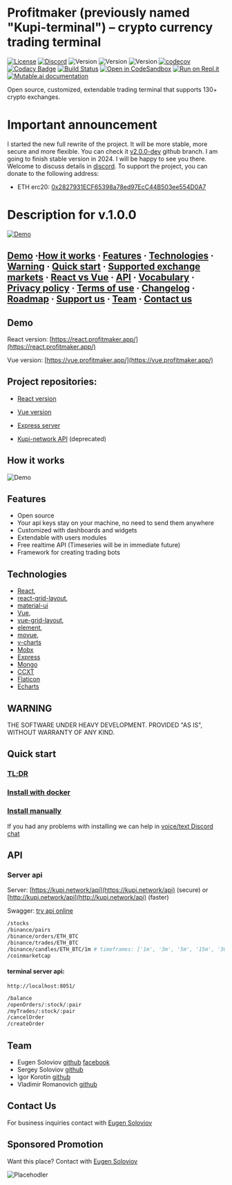 # Profitmaker (previously named "Kupi-terminal") – crypto currency trading terminal

[![License](https://img.shields.io/badge/licence-GPL--2.0-blue.svg)](https://raw.githubusercontent.com/kupi-network/kupi-terminal/master/LICENSE) [![Discord](https://img.shields.io/discord/430374279343898624.svg?color=4D64BA&label=chat%20on%20discord)](https://discord.gg/2PtuMAg) ![Version](https://img.shields.io/badge/express_server-0.6.0-blue.svg) ![Version](https://img.shields.io/badge/react_client-0.6.0-blue.svg) ![Version](https://img.shields.io/badge/vue_client-0.3.0-blue.svg) [![codecov](https://codecov.io/gh/kupi-network/kupi-terminal/branch/master/graph/badge.svg)](https://codecov.io/gh/kupi-network/kupi-terminal) [![Codacy Badge](https://api.codacy.com/project/badge/Grade/a0b7b6b595fd4b3db3818fed7665b1bf)](https://www.codacy.com/app/suenot/kupi-terminal?utm_source=github.com&amp;utm_medium=referral&amp;utm_content=kupi-network/kupi-terminal&amp;utm_campaign=Badge_Grade) [![Build Status](https://travis-ci.org/kupi-network/kupi-terminal.svg?branch=master)](https://travis-ci.org/kupi-network/kupi-terminal) [![Open in CodeSandbox](https://img.shields.io/badge/Open%20in-CodeSandbox-blue?style=flat-square&logo=codesandbox)](https://githubbox.com/suenot/kupi-terminal) [![Run on Repl.it](https://repl.it/badge/github/suenot/kupi-terminal)](https://repl.it/github/suenot/kupi-terminal) [![Mutable.ai documentation](https://img.shields.io/badge/mutable%20ai%20documentation-blue.svg)](https://wiki.mutable.ai/suenot/profitmaker)

Open source, customized, extendable trading terminal that supports 130+
crypto exchanges.

# Important announcement
I started the new full rewrite of the project. It will be more stable, more secure and more flexible. You can check it [v2.0.0-dev](https://github.com/suenot/profitmaker/tree/v2.0.0-dev) github branch. I am going to finish stable version in 2024. I will be happy to see you there. Welcome to discuss details in [discord](https://discord.com/invite/2PtuMAg). To support the project, you can donate to the following address:
- ETH erc20: [0x2827931ECF65398a78ed97EcC44B503ee554D0A7](https://etherscan.io/address/0x2827931ECF65398a78ed97EcC44B503ee554D0A7)

# Description for v.1.0.0


[![Demo](https://github.com/kupi-network/kupi-terminal/blob/master/demo.png?raw=true)](https://profitmaker-react-git-master-suenot.vercel.app/)

## [Demo](#demo) ·[How it works](#how-it-works) · [Features](#features) · [Technologies](#technologies) · [Warning](#warning) · [Quick start](#quick-start) · [Supported exchange markets](https://github.com/kupi-network/kupi-terminal/blob/master/MARKETS.md) · [React vs Vue](https://github.com/kupi-network/kupi-terminal/blob/master/REACT_VS_VUE.md) · [API](#api) · [Vocabulary](https://github.com/kupi-network/kupi-terminal/blob/master/VOCABULARY.md) · [Privacy policy](https://github.com/kupi-network/kupi-terminal/blob/master/PRIVACY_POLICY.md) · [Terms of use](https://github.com/kupi-network/kupi-terminal/blob/master/TERMS_OF_USE.md) · [Changelog](https://github.com/kupi-network/kupi-terminal/blob/master/CHANGELOG.md) · [Roadmap](https://github.com/kupi-network/kupi-terminal/blob/master/ROADMAP.md) · [Support us](#support-us) · [Team](#team) · [Contact us](#contact-us)

## Demo

React version: [https://react.profitmaker.app/](https://react.profitmaker.app/)

Vue version: [https://vue.profitmaker.app/](https://vue.profitmaker.app/)

## Project repositories:

- [React version](https://github.com/suenot/profitmaker-react)

- [Vue version](https://github.com/suenot/profitmaker-vue)

- [Express server](https://github.com/suenot/profitmaker-express)

- [Kupi-network API](https://github.com/suenot/kupi-terminal-api) (deprecated)


## How it works

![Demo](https://github.com/kupi-network/kupi-terminal/blob/master/structure.png?raw=true)


## Features

-   Open source
-   Your api keys stay on your machine, no need to send them anywhere
-   Customized with dashboards and widgets
-   Extendable with users modules
-   Free realtime API (Timeseries will be in immediate future)
-   Framework for creating trading bots

## Technologies

-   [React](https://github.com/facebook/react),
-   [react-grid-layout](https://github.com/STRML/react-grid-layout),
-   [material-ui](https://github.com/mui-org/material-ui)
-   [Vue](https://github.com/vuejs/vue),
-   [vue-grid-layout](https://github.com/jbaysolutions/vue-grid-layout),
-   [element](https://github.com/ElemeFE/element),
-   [movue](https://github.com/nighca/movue),
-   [v-charts](https://github.com/ElemeFE/v-charts)
-   [Mobx](https://github.com/mobxjs/mobx)
-   [Express](https://github.com/expressjs/express)
-   [Mongo](https://github.com/mongodb/mongo)
-   [CCXT](https://github.com/ccxt/ccxt)
-   [Flaticon](https://www.flaticon.com/)
-   [Echarts](https://github.com/apache/incubator-echarts)

## WARNING

THE SOFTWARE UNDER HEAVY DEVELOPMENT. PROVIDED "AS IS", WITHOUT WARRANTY
OF ANY KIND.

## Quick start

### [TL;DR](https://github.com/kupi-network/kupi-terminal/blob/master/INSTALL_TL_DR.md)

### [Install with docker](https://github.com/kupi-network/kupi-terminal/blob/master/INSTALL_WITH_DOCKER.md)

### [Install manually](https://github.com/kupi-network/kupi-terminal/blob/master/INSTALL_MANUALLY.md)

If you had any problems with installing we can help in [voice/text
Discord chat](https://discord.gg/2PtuMAg)

## API

### Server api

Server: [https://kupi.network/api](https://kupi.network/api) (secure) or
[http://kupi.network/api](http://kupi.network/api) (faster)

Swagger: [try api
online](https://app.swaggerhub.com/apis-docs/soloviofff/kupi.network/1.0.0)

```bash
/stocks
/binance/pairs
/binance/orders/ETH_BTC
/binance/trades/ETH_BTC
/binance/candles/ETH_BTC/1m # timeframes: ['1m', '3m', '5m', '15m', '30m', '1H', '2H', '4H', '6H', '12H', 'D', 'W', 'M']
/coinmarketcap
```

#### terminal server api:

```http://localhost:8051/```

```bash
/balance
/openOrders/:stock/:pair
/myTrades/:stock/:pair
/cancelOrder
/createOrder
```

## Team

-   Eugen Soloviov [github](https://github.com/suenot) [facebook](https://www.facebook.com/soloviov.evgeniy)
-   Sergey Soloviov [github](https://github.com/soloviofff)
-   Igor Korotin [github](https://github.com/markolofsen)
-   Vladimir Romanovich [github](https://github.com/ibnteo)

## Contact Us

For business inquiries contact with [Eugen Soloviov](https://www.facebook.com/soloviov.evgeniy)

## Sponsored Promotion

Want this place? Contact with [Eugen Soloviov](https://www.facebook.com/soloviov.evgeniy/) 

![Placehodler](https://user-images.githubusercontent.com/1707/48204972-43569e00-e37c-11e8-9cf3-b86e3dc19ee9.png)
